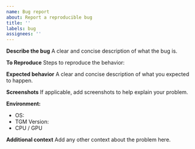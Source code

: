 ```yaml
---
name: Bug report
about: Report a reproducible bug
title: ''
labels: bug
assignees: ''
---
```


**Describe the bug**
A clear and concise description of what the bug is.

**To Reproduce**
Steps to reproduce the behavior:

**Expected behavior**
A clear and concise description of what you expected to happen.

**Screenshots**
If applicable, add screenshots to help explain your problem.

**Environment:**

- OS:
- TGM Version:
- CPU / GPU

**Additional context**
Add any other context about the problem here.
